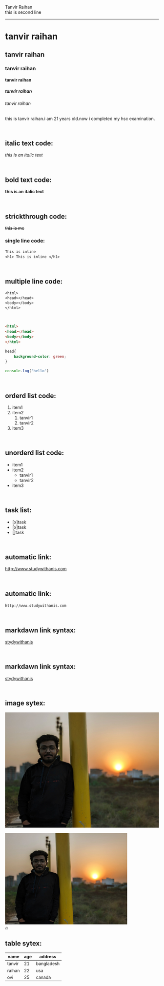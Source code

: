 <!--markdown tutorial-->
Tanvir Raihan <br> 
this is second line 
___
# tanvir raihan
## tanvir raihan
### tanvir raihan
#### tanvir raihan
##### tanvir raihan
###### tanvir raihan

<p>this is tanvir raihan.i am 21 years old.now i completed my hsc examination.</p>

<br>

## italic text code:
 _this is an italic text_

<br>

## bold text code:
__this is an italic text__

<br>

## strickthrough code:
~~this is me~~

### single line code:
`This is inline`  
`<h1> This is inline </h1>`

<br>

## multiple line code:
```
<html>
<head></head>
<body></body>
</html>
```

<br>

```html
<html>
<head></head>
<body></body>
</html>
```

```css
head{
    background-color: green;
}
```

```javascript
console.log('hello')
```

<br>

## orderd list code:
1. item1
2. item2  
    1. tanvir1
    2. tanvir2
3. item3

<br>

## unorderd list code:
- item1
- item2
  - tanvir1
  - tanvir2
- item3

<br>

## task list:
- [x]task
- [x]task
- []task

<br>

## automatic link:
http://www.studywithanis.com

<br>

## automatic link:
`http://www.studywithanis.com`

<br>

## markdawn link syntax:
[stydywithanis](http://www.studywithanis.com)

<br>

## markdawn link syntax:
[stydywithanis][websitelink]

<br>

## image sytex:
![profile](./tanvir1.jpg) <br>

<img src="tanvir1.jpg" width="400px" title="profile image"/>

<br>
🔥

<br>

## table sytex:
| name | age | address |
| ---- | ---- | ------- |
| tanvir | 21 | bangladesh |
| raihan | 22 | usa |
| ovi | 25 | canada |

<!--all link is here-->
[websitelink]: http://www.studywithanis.com